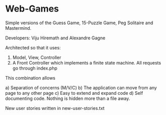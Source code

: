 # Web-Games
Simple versions of the Guess Game, 15-Puzzle Game, Peg Solitaire and Mastermind.

Developers: Viju Hiremath and Alexandre Gagne

Architected so that it uses:

1) Model, View, Controller
2) A Front Controller which implements a finite state machine.
	All requests go through index.php

This combination allows

a) Separation of concerns (M/V/C)
b) The application can move from any page to any other page
c) Easy to extend and expand code
d) Self documenting code. Nothing is hidden more than a file away.

New user stories written in new-user-stories.txt
